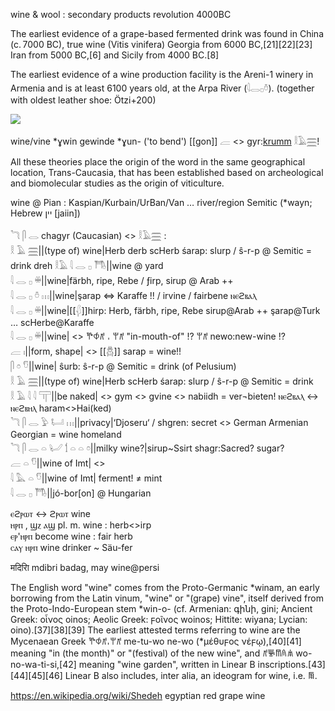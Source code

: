 wine & wool : secondary products revolution 4000BC

The earliest evidence of a grape-based fermented drink was found in China (c. 7000 BC), true wine (Vitis vinifera) Georgia from 6000 BC,[21][22][23] Iran from 5000 BC,[6] and Sicily from 4000 BC.[8] 

The earliest evidence of a wine production facility is the Areni-1 winery in Armenia and is at least 6100 years old, at the Arpa River (𓇋𓂋𓊪𓏊). (together with oldest leather shoe: Ötzi+200)

![](https://upload.wikimedia.org/wikipedia/commons/thumb/c/ca/Word_for_Wine_in_European_languages.svg/1465px-Word_for_Wine_in_European_languages.svg.png)

wine/vine *ɣwin gewinde *ɣun- ('to bend') [[gon]] 𓐝 <> gyr:[krumm](https://en.wiktionary.org/wiki/cromlech) 𓎛𓄿𓈗!  

All these theories place the origin of the word in the same geographical location, Trans-Caucasia, that has been established based on archeological and biomolecular studies as the origin of viticulture.  

wine @ Pian : Kaspian/Kurbain/UrBan/Van … river/region Semitic (*wayn; Hebrew יין [jaiin])

𓆓 𓋴 𓂋 chagyr (Caucasian) <> 𓎛𓄿𓈗 :  
𓎛 𓄿 𓈗||(type of) wine|Herb derb scHerb śarap: slurp / ŝ-r-p @ Semitic = drink dreh 𓎛𓄿
𓇋 𓂋 𓊪 𓇭||wine @ yard  
𓇋 𓂋 𓊪 𓏉||wine|färbh, ripe, Rebe / ƒirp, sirup @ Arab ++  
𓇋 𓂋 𓊪 𓏊 𓏥||wine|şarap ⇔ Karaffe !! / irvine / fairbene ⲛⲉϩⲃⲁⲗ   
𓇋 𓂋 𓊪 𓏉||wine|[[𓆅]]hirp: Herb, färbh, ripe, Rebe sirup@Arab ++ şarap@Turk … scHerbe@Karaffe  
𓇋 𓂋 𓊪 𓏉||wine| <> 𐀕𐀶𐀺 𐄀 𐀚𐀺 "in-mouth-of" !? 𐀚𐀺 newo:new-wine !?  
𓐝 𓏤||form, shape| <> [[𓆣]] sarap = wine!!  
𓋴 𓏌 𓎸||wine| ŝurb: ŝ-r-p @ Semitic = drink (of Pelusium)  
𓎛 𓄿 𓈗||(type of) wine|Herb scHerb śarap: slurp / ŝ-r-p @ Semitic = drink  
𓎛 𓄿 𓇋 𓇋 𓋳||be naked| <> gym <> gvine <> nabiidh = ver¬bieten! ⲛⲉϩⲃⲁⲗ ↔ ⲛⲉϩⲃⲏⲗ haram<>Hai(ked)  
𓆓 𓋴 𓂋 𓅱 𓂡 𓏥||privacy|‘Djoseru‘ / shgren: secret <> German Armenian Georgian = wine homeland   
𓆓 𓋴 𓂋 𓏏 𓂦 𓌀 𓏏 𓏏 𓏌||milky wine?|sirup~Ssirt shagr:Sacred? sugar?   
𓐝 𓏏 𓎸||wine of Imt| <>   
𓇋 𓅓 𓏏 𓎸||wine of Imt| ferment! ≠ mint  
𓇋 𓂋 𓊪 𓇭||jó-bor[on] @ Hungarian  
 
ⲉϩⲣⲱⲧ ↔ ϩⲣⲱⲧ 	 wine  
ⲏⲣⲡ , ϣⲍ ⲁϣ pl.	 	m. wine : herb<>irp  
ⲉⲣ'ⲏⲣⲡ 	 become wine : fair herb  
ⲥⲁⲩ ⲏⲣⲡ	 wine drinker ~ Säu-fer  

मदिराि mdibri 
badag, may  wine@persi


The English word "wine" comes from the Proto-Germanic *winam, an early borrowing from the Latin vinum, "wine" or "(grape) vine", itself derived from the Proto-Indo-European stem *win-o- (cf. Armenian: գինի, gini; Ancient Greek: οἶνος oinos; Aeolic Greek: ϝοῖνος woinos; Hittite: wiyana; Lycian: oino).[37][38][39] The earliest attested terms referring to wine are the Mycenaean Greek 𐀕𐀶𐀺𐄀𐀚𐀺 me-tu-wo ne-wo (*μέθυϝος νέϝῳ),[40][41] meaning "in (the month)" or "(festival) of the new wine", and 𐀺𐀜𐀷𐀴𐀯 wo-no-wa-ti-si,[42] meaning "wine garden", written in Linear B inscriptions.[43][44][45][46] Linear B also includes, inter alia, an ideogram for wine, i.e. 𐂖.


https://en.wikipedia.org/wiki/Shedeh egyptian red grape wine